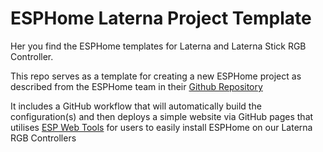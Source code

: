 # ESPHome Laterna Project Template

Her you find the ESPHome templates for Laterna and Laterna Stick RGB Controller.

This repo serves as a template for creating a new ESPHome project as described from the ESPHome team in their [Github Repository](https://github.com/esphome/esphome-project-template) 

It includes a GitHub workflow that will automatically build the configuration(s) and then deploys a simple 
website via GitHub pages that utilises [ESP Web Tools](https://esphome.github.io/esp-web-tools/) for users to 
easily install ESPHome on our Laterna RGB Controllers
